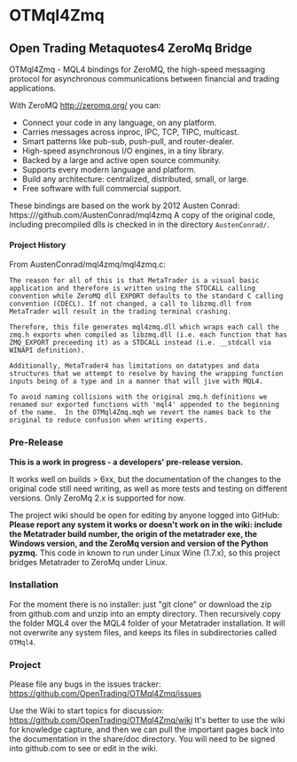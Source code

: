 # OTMql4Zmq
## Open Trading Metaquotes4 ZeroMq Bridge

OTMql4Zmq - MQL4 bindings for ZeroMQ, the high-speed messaging protocol
for asynchronous communications between financial and trading applications.

With ZeroMQ http://zeromq.org/ you can:
* Connect your code in any language, on any platform.
* Carries messages across inproc, IPC, TCP, TIPC, multicast.
* Smart patterns like pub-sub, push-pull, and router-dealer.
* High-speed asynchronous I/O engines, in a tiny library.
* Backed by a large and active open source community.
* Supports every modern language and platform.
* Build any architecture: centralized, distributed, small, or large.
* Free software with full commercial support.

These bindings are based on the work by 2012 Austen Conrad:
https:///github.com/AustenConrad/mql4zmq
A copy of the original code, including precompiled dlls is
checked in in the directory `AustenConrad/`.

#### Project History

From AustenConrad/mql4zmq/mql4zmq.c:

    The reason for all of this is that MetaTrader is a visual basic
    application and therefore is written using the STDCALL calling
    convention while ZeroMQ dll EXPORT defaults to the standard C calling
    convention (CDECL). If not changed, a call to libzmq.dll from
    MetaTrader will result in the trading terminal crashing.
    
    Therefore, this file generates mql4zmq.dll which wraps each call the
    zmq.h exports when compiled as libzmq.dll (i.e. each function that has
    ZMQ_EXPORT preceeding it) as a STDCALL instead (i.e. __stdcall via
    WINAPI definition).
    
    Additionally, MetaTrader4 has limitations on datatypes and data
    structures that we attempt to resolve by having the wrapping function
    inputs being of a type and in a manner that will jive with MQL4.
    
    To avoid naming collisions with the original zmq.h definitions we
    renamed our exported functions with 'mql4' appended to the beginning
    of the name.  In the OTMql4Zmq.mqh we revert the names back to the
    original to reduce confusion when writing experts.
    
### Pre-Release

**This is a work in progress - a developers' pre-release version.**

It works well on builds > 6xx, but the documentation of the changes to the
original code still need writing, as well as more tests and testing on
different versions. Only ZeroMq 2.x is supported for now.

The project wiki should be open for editing by anyone logged into GitHub:
**Please report any system it works or doesn't work on in the wiki:
include the Metatrader build number, the origin of the metatrader exe,
the Windows version, and the ZeroMq version and version of the Python pyzmq.**
This code in known to run under Linux Wine (1.7.x), so this project
bridges Metatrader to ZeroMq under Linux.

### Installation

For the moment there is no installer: just "git clone" or download the
zip from github.com and unzip into an empty directory. Then recursively copy
the folder MQL4 over the MQL4 folder of your Metatrader installation. It will
not overwrite any system files, and keeps its files in subdirectories
called `OTMql4`.

### Project

Please file any bugs in the issues tracker:
https://github.com/OpenTrading/OTMql4Zmq/issues

Use the Wiki to start topics for discussion:
https://github.com/OpenTrading/OTMql4Zmq/wiki
It's better to use the wiki for knowledge capture, and then we can pull
the important pages back into the documentation in the share/doc directory.
You will need to be signed into github.com to see or edit in the wiki.
